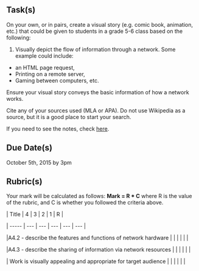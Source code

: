 Task(s)
-------
On your own, or in pairs, create a visual story (e.g. comic book, animation, etc.) that could be given to students in a grade 5-6 class based on the following:

1. Visually depict the flow of information through a network.  Some example could include:
  * an HTML page request,
  * Printing on a remote server,
  * Gaming between computers, etc.

Ensure your visual story conveys the basic information of how a network works.

Cite any of your sources used (MLA or APA).  Do not use Wikipedia as a source, but it is a good place to start your search.

If you need to see the notes, check [here](http://bit.ly/1LCcyXq).

Due Date(s)
-----------
October 5th, 2015 by 3pm


Rubric(s)
---------
Your mark will be calculated as follows: __Mark = R * C__ where R is the value of the rubric, and C is whether you followed the criteria above.


| Title | 4 | 3 | 2 | 1 | R |

| ----- | --- | --- | --- | --- | --- |

|A4.2 - describe the features and functions of network hardware | | | | | |

|A4.3 - describe the sharing of information via network resources | | | | | |

| Work is visually appealing and appropriate for target audience | | | | | |


